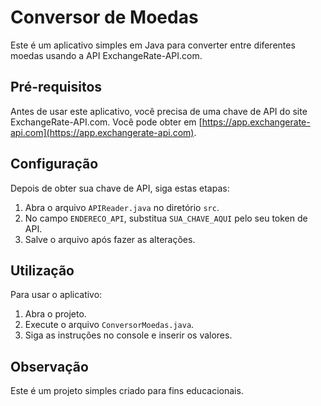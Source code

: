 # Conversor de Moedas

Este é um aplicativo simples em Java para converter entre diferentes moedas usando a API ExchangeRate-API.com.

## Pré-requisitos

Antes de usar este aplicativo, você precisa de uma chave de API do site ExchangeRate-API.com. Você pode obter em [https://app.exchangerate-api.com](https://app.exchangerate-api.com).

## Configuração

Depois de obter sua chave de API, siga estas etapas:

1. Abra o arquivo `APIReader.java` no diretório `src`.
2. No campo `ENDERECO_API`, substitua `SUA_CHAVE_AQUI` pelo seu token de API.
3. Salve o arquivo após fazer as alterações.

## Utilização

Para usar o aplicativo:

1. Abra o projeto.
2. Execute o arquivo `ConversorMoedas.java`.
3. Siga as instruções no console e inserir os valores.

## Observação

Este é um projeto simples criado para fins educacionais.
